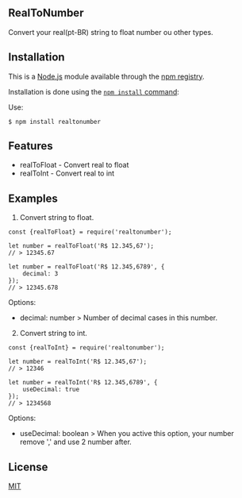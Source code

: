 ## RealToNumber

Convert your real(pt-BR) string to float number ou other types.

## Installation

This is a [Node.js](https://nodejs.org/en/) module available through the
[npm registry](https://www.npmjs.com/).

Installation is done using the
[`npm install` command](https://docs.npmjs.com/getting-started/installing-npm-packages-locally):

Use:
```
$ npm install realtonumber
```


## Features
- realToFloat - Convert real to float
- realToInt - Convert real to int


## Examples
1. Convert string to float.
```
const {realToFloat} = require('realtonumber');

let number = realToFloat('R$ 12.345,67');
// > 12345.67

let number = realToFloat('R$ 12.345,6789', {
    decimal: 3
});
// > 12345.678

```
Options:
- decimal: number > Number of decimal cases in this number.


2. Convert string to int.
```
const {realToInt} = require('realtonumber');

let number = realToInt('R$ 12.345,67');
// > 12346

let number = realToInt('R$ 12.345,6789', {
    useDecimal: true
});
// > 1234568

```
Options:
- useDecimal: boolean > When you active this option, your number remove ',' and use 2 number after.


## License

  [MIT](LICENSE)